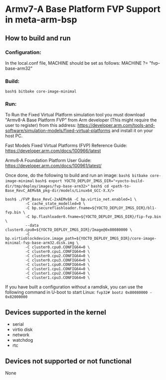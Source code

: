 # Armv7-A Base Platform FVP Support in meta-arm-bsp

## How to build and run

### Configuration:
In the local.conf file, MACHINE should be set as follows:
MACHINE ?= "fvp-base-arm32"

### Build:
```bash$ bitbake core-image-minimal```

### Run:
To Run the Fixed Virtual Platform simulation tool you must download "Armv8-A
Base Platform FVP" from Arm developer (This might require the user to
register) from this address:
https://developer.arm.com/tools-and-software/simulation-models/fixed-virtual-platforms
and install it on your host PC.

Fast Models Fixed Virtual Platforms (FVP) Reference Guide:
https://developer.arm.com/docs/100966/latest

Armv8‑A Foundation Platform User Guide:
https://developer.arm.com/docs/100961/latest/


Once done, do the following to build and run an image:
```bash$ bitbake core-image-minimal```
```bash$ export YOCTO_DEPLOY_IMGS_DIR="<yocto-build-dir/tmp/deploy/images/fvp-base-arm32>"```
```bash$ cd <path-to-Base_RevC_AEMv8A_pkg-dir/models/Linux64_GCC-X.X/>```
```
bash$ ./FVP_Base_RevC-2xAEMv8A -C bp.virtio_net.enabled=1 \
         -C cache_state_modelled=0 \
         -C bp.secureflashloader.fname=${YOCTO_DEPLOY_IMGS_DIR}/bl1-fvp.bin \
         -C bp.flashloader0.fname=${YOCTO_DEPLOY_IMGS_DIR}/fip-fvp.bin \
         --data cluster0.cpu0=${YOCTO_DEPLOY_IMGS_DIR}/Image@0x80080000 \
         -C bp.virtioblockdevice.image_path=${YOCTO_DEPLOY_IMGS_DIR}/core-image-minimal-fvp-base-arm32.disk.img \
         -C cluster0.cpu0.CONFIG64=0 \
         -C cluster0.cpu1.CONFIG64=0 \
         -C cluster0.cpu2.CONFIG64=0 \
         -C cluster0.cpu3.CONFIG64=0 \
         -C cluster1.cpu0.CONFIG64=0 \
         -C cluster1.cpu1.CONFIG64=0 \
         -C cluster1.cpu2.CONFIG64=0 \
         -C cluster1.cpu3.CONFIG64=0 \

```


If you have built a configuration without a ramdisk, you can use the following
command in U-boot to start Linux:
```fvp32# bootz 0x80080000 - 0x82000000```

## Devices supported in the kernel
- serial
- virtio disk
- network
- watchdog
- rtc

## Devices not supported or not functional
None
